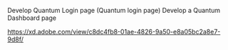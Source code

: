 Develop Quantum Login page (Quantum login page)
Develop a Quantum Dashboard page

https://xd.adobe.com/view/c8dc4fb8-01ae-4826-9a50-e8a05bc2a8e7-9d8f/